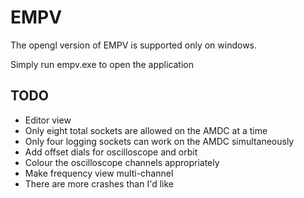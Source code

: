 # EMPV

The opengl version of EMPV is supported only on windows.

Simply run empv.exe to open the application

## TODO
- Editor view
- Only eight total sockets are allowed on the AMDC at a time
- Only four logging sockets can work on the AMDC simultaneously
- Add offset dials for oscilloscope and orbit
- Colour the oscilloscope channels appropriately
- Make frequency view multi-channel
- There are more crashes than I'd like
